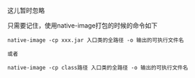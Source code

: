 这儿暂时忽略

只需要记住，使用native-image打包的时候的命令如下

```shell
native-image -cp xxx.jar 入口类的全路径 -o 输出的可执行文件名

或者

native-image -cp class路径 入口类的全路径 -o 输出的可执行文件名
```

